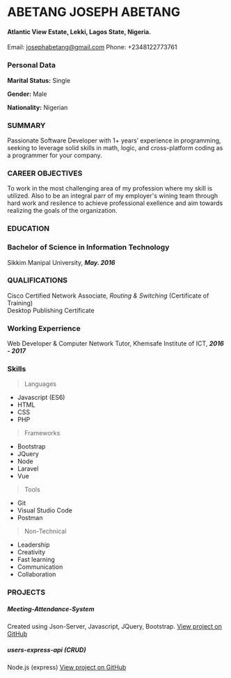 # ABETANG JOSEPH ABETANG

#### Atlantic View Estate, Lekki, Lagos State, Nigeria.

Email: josephabetang@gmail.com
Phone: +2348122773761

### Personal Data

**Marital Status:** Single

**Gender:** Male

**Nationality:** Nigerian

### SUMMARY

Passionate Software Developer with 1+ years’ experience in programming,
seeking to leverage solid skills in math, logic, and cross-platform coding as a programmer for your company.

### CAREER OBJECTIVES

To work in the most challenging area of my profession where my skill is utilized. Also to be an integral parr of my employer's wining team through hard work and resilence to achieve professional exellence and aim towards realizing the goals of the organization.

### EDUCATION

### Bachelor of Science in Information Technology

Sikkim Manipal University, **_May. 2016_**

### QUALIFICATIONS

Cisco Certified Network Associate, _Routing & Switching_ (Certificate of Training)  
Desktop Publishing Certificate

### Working Experrience

Web Developer & Computer Network Tutor, Khemsafe Institute of ICT, **_2016 - 2017_**

### Skills

> Languages

- Javascript (ES6)
- HTML
- CSS
- PHP

> Frameworks

- Bootstrap
- JQuery
- Node
- Laravel
- Vue

> Tools

- Git
- Visual Studio Code
- Postman

> Non-Technical

- Leadership
- Creativity
- Fast learning
- Communication
- Collaboration

### PROJECTS

##### Meeting-Attendance-System

Created using Json-Server, Javascript, JQuery, Bootstrap. [View project on GitHub](https://github.com/AbetangJoseph/Simple-Attendance-System/tree/develop)

##### users-express-api (CRUD)

Node.js (express) [View project on GitHub](https://github.com/AbetangJoseph/users-express-api/tree/ch-initial-setup)
